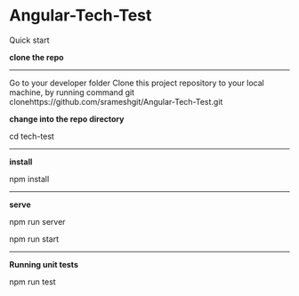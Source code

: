 # Angular-Tech-Test

Quick start

**clone the repo**
****
Go to your developer folder Clone this project repository to your local machine, by running command git clonehttps://github.com/srameshgit/Angular-Tech-Test.git

**change into the repo directory**

cd tech-test
****

**install**

npm install
****
**serve**

npm run server

npm run start
****


**Running unit tests**

npm run test
